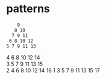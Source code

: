 # patterns
        9        
       8 10       
      7 9 11      
     6 8 10 12     
    5 7 9 11 13    
   4 6 8 10 12 14   
  3 5 7 9 11 13 15  
 2 4 6 8 10 12 14 16 
1 3 5 7 9 11 13 15 17
